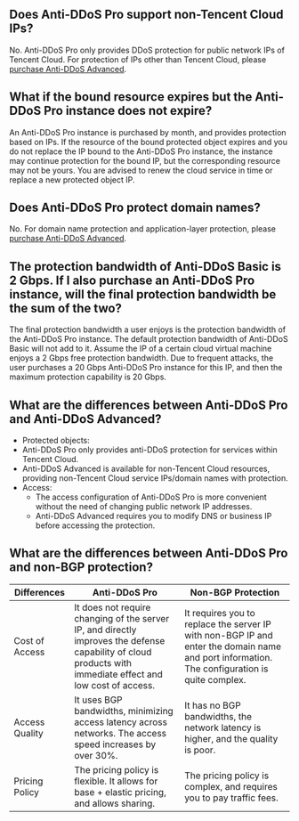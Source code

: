 ## Does Anti-DDoS Pro support non-Tencent Cloud IPs?
No. Anti-DDoS Pro only provides DDoS protection for public network IPs of Tencent Cloud. For protection of IPs other than Tencent Cloud, please [purchase Anti-DDoS Advanced](https://intl.cloud.tencent.com/document/product/297/15483).

## What if the bound resource expires but the Anti-DDoS Pro instance does not expire? 
An Anti-DDoS Pro instance is purchased by month, and provides protection based on IPs. If the resource of the bound protected object expires and you do not replace the IP bound to the Anti-DDoS Pro instance, the instance may continue protection for the bound IP, but the corresponding resource may not be yours. You are advised to renew the cloud service in time or replace a new protected object IP.


## Does Anti-DDoS Pro protect domain names?
No. For domain name protection and application-layer protection, please [purchase Anti-DDoS Advanced](https://intl.cloud.tencent.com/document/product/297/15483).

## The protection bandwidth of Anti-DDoS Basic is 2 Gbps. If I also purchase an Anti-DDoS Pro instance, will the final protection bandwidth be the sum of the two?
The final protection bandwidth a user enjoys is the protection bandwidth of the Anti-DDoS Pro instance. The default protection bandwidth of Anti-DDoS Basic will not add to it.
Assume the IP of a certain cloud virtual machine enjoys a 2 Gbps free protection bandwidth. Due to frequent attacks, the user purchases a 20 Gbps Anti-DDoS Pro instance for this IP, and then the maximum protection capability is 20 Gbps.

## What are the differences between Anti-DDoS Pro and Anti-DDoS Advanced?
- Protected objects:
 -  Anti-DDoS Pro only provides anti-DDoS protection for services within Tencent Cloud.
 -  Anti-DDoS Advanced is available for non-Tencent Cloud resources, providing non-Tencent Cloud service IPs/domain names with protection.
- Access:
  - The access configuration of Anti-DDoS Pro is more convenient without the need of changing public network IP addresses.
  - Anti-DDoS Advanced requires you to modify DNS or business IP before accessing the protection.

## What are the differences between Anti-DDoS Pro and non-BGP protection?
|     Differences     | Anti-DDoS Pro             | Non-BGP Protection                  |
| -------- | -------------------- | ------------------- |
| Cost of Access | It does not require changing of the server IP, and directly improves the defense capability of cloud products with immediate effect and low cost of access. | It requires you to replace the server IP with non-BGP IP and enter the domain name and port information. The configuration is quite complex. |
| Access Quality | It uses BGP bandwidths, minimizing access latency across networks. The access speed increases by over 30%.         | It has no BGP bandwidths, the network latency is higher, and the quality is poor.                              |
| Pricing Policy | The pricing policy is flexible. It allows for base + elastic pricing, and allows sharing.                              | The pricing policy is complex, and requires you to pay traffic fees.|

